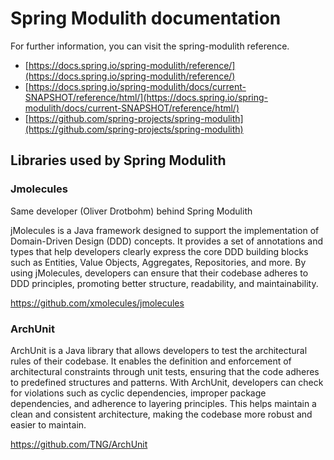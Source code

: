 # Spring Modulith documentation

For further information, you can visit the spring-modulith reference.

* [https://docs.spring.io/spring-modulith/reference/](https://docs.spring.io/spring-modulith/reference/)
* [https://docs.spring.io/spring-modulith/docs/current-SNAPSHOT/reference/html/](https://docs.spring.io/spring-modulith/docs/current-SNAPSHOT/reference/html/)
* [https://github.com/spring-projects/spring-modulith](https://github.com/spring-projects/spring-modulith)

## Libraries used by Spring Modulith

### Jmolecules

Same developer (Oliver Drotbohm) behind Spring Modulith

jMolecules is a Java framework designed to support the implementation of
Domain-Driven Design (DDD) concepts. It provides a set of annotations and types
that help developers clearly express the core DDD building blocks such as
Entities, Value Objects, Aggregates, Repositories, and more. By using
jMolecules, developers can ensure that their codebase adheres to DDD principles,
promoting better structure, readability, and maintainability.

https://github.com/xmolecules/jmolecules

### ArchUnit

ArchUnit is a Java library that allows developers to test the architectural
rules of their codebase. It enables the definition and enforcement of
architectural constraints through unit tests, ensuring that the code adheres to
predefined structures and patterns. With ArchUnit, developers can check for
violations such as cyclic dependencies, improper package dependencies, and
adherence to layering principles. This helps maintain a clean and consistent
architecture, making the codebase more robust and easier to maintain.

https://github.com/TNG/ArchUnit
